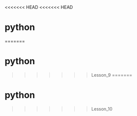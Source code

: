 <<<<<<< HEAD
<<<<<<< HEAD
# python
=======
# python
>>>>>>> Lesson_9
=======
# python
>>>>>>> Lesson_10
